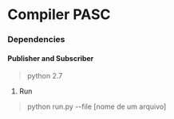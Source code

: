 Compiler PASC
============================
### Dependencies
#### Publisher and Subscriber
> python 2.7

1. Run
> python run.py --file [nome de um arquivo] 

